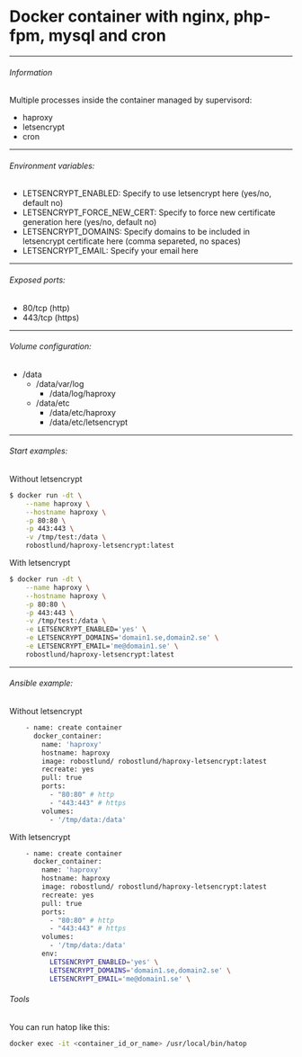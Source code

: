 Docker container with nginx, php-fpm, mysql and cron
============================================================================
----------
######  Information

Multiple processes inside the container managed by supervisord:

- haproxy
- letsencrypt
- cron

----------
###### Environment variables:

 - LETSENCRYPT_ENABLED: Specify to use letsencrypt here (yes/no, default no)
 - LETSENCRYPT_FORCE_NEW_CERT: Specify to force new certificate generation here (yes/no, default no)
 - LETSENCRYPT_DOMAINS: Specify domains to be included in letsencrypt certificate here (comma separeted, no spaces)
 - LETSENCRYPT_EMAIL: Specify your email here

----------
###### Exposed ports:
 - 80/tcp (http)
 - 443/tcp (https)
----------
###### Volume configuration:

- /data
  - /data/var/log
    - /data/log/haproxy
  - /data/etc
    - /data/etc/haproxy
    - /data/etc/letsencrypt

----------
###### Start examples:
Without letsencrypt
```sh
$ docker run -dt \
    --name haproxy \
    --hostname haproxy \
    -p 80:80 \
    -p 443:443 \
    -v /tmp/test:/data \
    robostlund/haproxy-letsencrypt:latest
```
With letsencrypt
```sh
$ docker run -dt \
    --name haproxy \
    --hostname haproxy \
    -p 80:80 \
    -p 443:443 \
    -v /tmp/test:/data \
    -e LETSENCRYPT_ENABLED='yes' \
    -e LETSENCRYPT_DOMAINS='domain1.se,domain2.se' \
    -e LETSENCRYPT_EMAIL='me@domain1.se' \
    robostlund/haproxy-letsencrypt:latest
```

----------
###### Ansible example:
Without letsencrypt
```sh
    - name: create container
      docker_container:
        name: 'haproxy'
        hostname: haproxy
        image: robostlund/ robostlund/haproxy-letsencrypt:latest
        recreate: yes
        pull: true
        ports:
          - "80:80" # http
          - "443:443" # https
        volumes:
          - '/tmp/data:/data'
```

With letsencrypt
```sh
    - name: create container
      docker_container:
        name: 'haproxy'
        hostname: haproxy
        image: robostlund/ robostlund/haproxy-letsencrypt:latest
        recreate: yes
        pull: true
        ports:
          - "80:80" # http
          - "443:443" # https
        volumes:
          - '/tmp/data:/data'
        env:
          LETSENCRYPT_ENABLED='yes' \
          LETSENCRYPT_DOMAINS='domain1.se,domain2.se' \
          LETSENCRYPT_EMAIL='me@domain1.se' \

```



###### Tools
You can run hatop like this:
```sh
docker exec -it <container_id_or_name> /usr/local/bin/hatop
```

